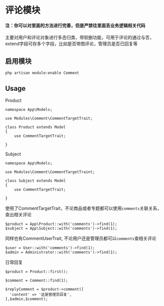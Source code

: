 # 评论模块

#### 注：你可以对里面的方法进行完善，但是严禁往里面丢业务逻辑相关代码      

主要对用户和评论对象进行多态归类，带软删功能，可用于评论的通过与否，extend字段可存多个字段，比如是否带图评论，管理员是否已回复等

## 启用模块
```
php artisan module:enable Comment
```

## Usage
Product
```
namespace App\Models;

use Modules\Comment\CommentTargetTrait;

class Product extends Model
{
    use CommentTargetTrait;

}
```

Subject
```
namespace App\Models;

use Modules\Comment\CommentTargetTraint;

class Subject extends Model
{
    use CommentTargetTrait;

}
```

使用了CommentTargetTrait，不论商品或者专题都可以使用`comments`关联关系，查出相关评论
```
$product = App\Product::with('comments')->find(1);
$subject = App\Subject::with('comments')->find(1);
```

同样也有CommentUserTrait, 不论用户还是管理员都可以`comments`查相关评论
```
$user = User::with('comments')->find(1);
$admin = Administrator::with('comments')->find(1);
```

日常回复
 ```
$product = Product::first();
 
$comment = Comment::find(1);
 
$replyComment = $product->comment([
   'content' => '这是管理员回复',
],$admin,$comment);

```
